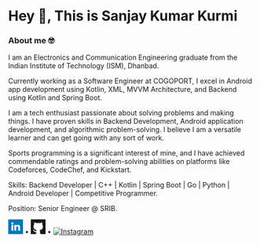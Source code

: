 # Hey 👋, This is Sanjay Kumar Kurmi
### About me 🤓
I am an Electronics and Communication Engineering graduate from the Indian Institute of Technology (ISM), Dhanbad.

Currently working as a Software Engineer at COGOPORT, I excel in Android app development using Kotlin, XML, MVVM Architecture, and Backend using Kotlin and Spring Boot.

I am a tech enthusiast passionate about solving problems and making things. I have proven skills in Backend Development, Android application development, and algorithmic problem-solving. I believe I am a versatile learner and can get going with any sort of work.

Sports programming is a significant interest of mine, and I have achieved commendable ratings and problem-solving abilities on platforms like Codeforces, CodeChef, and Kickstart.


Skills: Backend Developer | C++ | Kotlin | Spring Boot | Go | Python | Android Developer | Competitive Programmer.

Position: Senior Engineer @ SRIB.

<a href = https://www.linkedin.com/in/sanjay-kumar-kurmi><img src=https://raw.githubusercontent.com/edent/SuperTinyIcons/master/images/svg/linkedin.svg height='30' alt="LinkedIn" weight='30'></a> • <a href = https://github.com/sanjay740k><img src=https://raw.githubusercontent.com/edent/SuperTinyIcons/master/images/svg/github.svg alt="Github" height='30' weight='30'></a> • <a href = https://www.instagram.com/sanjay.kurmi1><img src=https://cdn-icons-png.flaticon.com/512/2111/2111463.png alt="Instagram" height='30' weight='30'></a>

<!--
**sanjay0178/sanjay0178** is a ✨ _special_ ✨ repository because its `README.md` (this file) appears on your GitHub profile.

Here are some ideas to get you started:

- 🔭 I’m currently working on ...
- 🌱 I’m currently learning ...
- 👯 I’m looking to collaborate on ...
- 🤔 I’m looking for help with ...
- 💬 Ask me about ...
- 📫 How to reach me: ...
- 😄 Pronouns: ...
- ⚡ Fun fact: ...
-->

